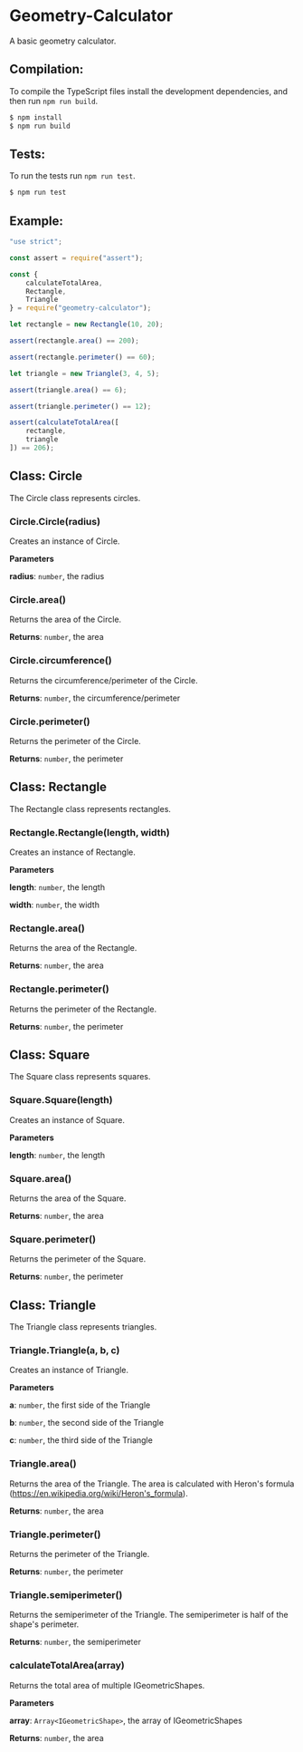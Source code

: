 # Geometry-Calculator
A basic geometry calculator.

## Compilation:
To compile the TypeScript files install the development dependencies, and then run `npm run build`.

```bash
$ npm install
$ npm run build
```

## Tests:
To run the tests run `npm run test`.

```bash
$ npm run test
```

## Example:
```js
"use strict";

const assert = require("assert");

const {
    calculateTotalArea,
    Rectangle,
    Triangle
} = require("geometry-calculator");

let rectangle = new Rectangle(10, 20);

assert(rectangle.area() == 200);

assert(rectangle.perimeter() == 60);

let triangle = new Triangle(3, 4, 5);

assert(triangle.area() == 6);

assert(triangle.perimeter() == 12);

assert(calculateTotalArea([
    rectangle,
    triangle
]) == 206);
```


## Class: Circle
The Circle class represents circles.

### Circle.Circle(radius) 

Creates an instance of Circle.

**Parameters**

**radius**: `number`, the radius

### Circle.area() 

Returns the area of the Circle.

**Returns**: `number`, the area

### Circle.circumference() 

Returns the circumference/perimeter of the Circle.

**Returns**: `number`, the circumference/perimeter

### Circle.perimeter() 

Returns the perimeter of the Circle.

**Returns**: `number`, the perimeter


## Class: Rectangle
The Rectangle class represents rectangles.

### Rectangle.Rectangle(length, width) 

Creates an instance of Rectangle.

**Parameters**

**length**: `number`, the length

**width**: `number`, the width

### Rectangle.area() 

Returns the area of the Rectangle.

**Returns**: `number`, the area

### Rectangle.perimeter() 

Returns the perimeter of the Rectangle.

**Returns**: `number`, the perimeter


## Class: Square
The Square class represents squares.

### Square.Square(length) 

Creates an instance of Square.

**Parameters**

**length**: `number`, the length

### Square.area() 

Returns the area of the Square.

**Returns**: `number`, the area

### Square.perimeter() 

Returns the perimeter of the Square.

**Returns**: `number`, the perimeter


## Class: Triangle
The Triangle class represents triangles.

### Triangle.Triangle(a, b, c) 

Creates an instance of Triangle.

**Parameters**

**a**: `number`, the first side of the Triangle

**b**: `number`, the second side of the Triangle

**c**: `number`, the third side of the Triangle

### Triangle.area() 

Returns the area of the Triangle.
The area is calculated with Heron's formula (https://en.wikipedia.org/wiki/Heron's_formula).

**Returns**: `number`, the area

### Triangle.perimeter() 

Returns the perimeter of the Triangle.

**Returns**: `number`, the perimeter

### Triangle.semiperimeter() 

Returns the semiperimeter of the Triangle.
The semiperimeter is half of the shape's perimeter.

**Returns**: `number`, the semiperimeter


### calculateTotalArea(array) 

Returns the total area of multiple IGeometricShapes.

**Parameters**

**array**: `Array<IGeometricShape>`, the array of IGeometricShapes

**Returns**: `number`, the area
